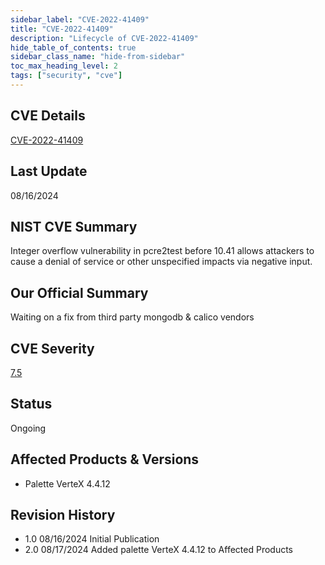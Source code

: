 ```yaml
---
sidebar_label: "CVE-2022-41409"
title: "CVE-2022-41409"
description: "Lifecycle of CVE-2022-41409"
hide_table_of_contents: true
sidebar_class_name: "hide-from-sidebar"
toc_max_heading_level: 2
tags: ["security", "cve"]
---
```


## CVE Details

[CVE-2022-41409](https://nvd.nist.gov/vuln/detail/CVE-2022-41409)

## Last Update

08/16/2024

## NIST CVE Summary

Integer overflow vulnerability in pcre2test before 10.41 allows attackers to cause a denial of service or other
unspecified impacts via negative input.

## Our Official Summary

Waiting on a fix from third party mongodb & calico vendors

## CVE Severity

[7.5](https://nvd.nist.gov/vuln/detail/CVE-2022-41409)

## Status

Ongoing

## Affected Products & Versions

- Palette VerteX 4.4.12

## Revision History

- 1.0 08/16/2024 Initial Publication
- 2.0 08/17/2024 Added palette VerteX 4.4.12 to Affected Products
